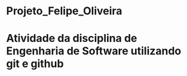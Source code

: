 # Projeto_Felipe_Oliveira
# Atividade da disciplina de Engenharia de Software utilizando git e github
